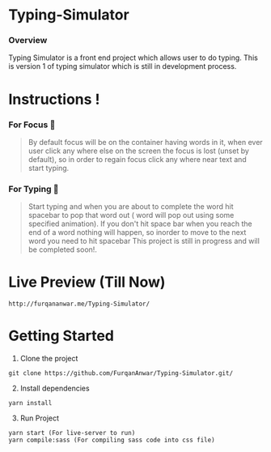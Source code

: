 # Typing-Simulator
### Overview
Typing Simulator is a front end project which allows user to do typing. This is version 1 of typing simulator which is still in development process.
# Instructions !
### For Focus 💫
>By default focus will be on the container having words in it, when ever user click any where else on the screen the focus is lost (unset by default), so in order to regain focus click any where near text and start typing.

### For Typing 💬
>Start typing and when you are about to complete the word hit spacebar to pop that word out ( word will pop out using some specified animation). If you don't hit space bar when you reach the end of a word nothing will happen, so inorder to move to the next word you need to hit spacebar
This project is still in progress and will be completed soon!. 
# Live Preview (Till Now)
~~~
http://furqananwar.me/Typing-Simulator/
~~~
# Getting Started
1. Clone the project
~~~
git clone https://github.com/FurqanAnwar/Typing-Simulator.git/
~~~

2. Install dependencies
~~~
yarn install
~~~

3. Run Project
~~~
yarn start (For live-server to run)
yarn compile:sass (For compiling sass code into css file)
~~~
